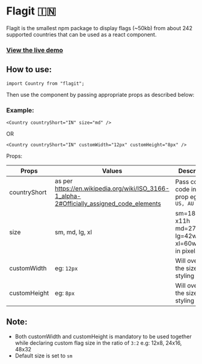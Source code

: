 # Flagit 🇮🇳

Flagit is the smallest npm package to display flags (~50kb) from about 242
supported countries that can be used as a react component.

### [View the live demo](https://525sb.csb.app/)

## How to use:

`import Country from "flagit";`

Then use the component by passing appropriate props as described below:

### Example:

`<Country countryShort="IN" size="md" />`

OR

`<Country countryShort="IN" customWidth="12px" customHeight="8px" />`

Props:

| Props        | Values                                                                                    | Description                                                                    |
| ------------ | ----------------------------------------------------------------------------------------- | ------------------------------------------------------------------------------ |
| countryShort | as per https://en.wikipedia.org/wiki/ISO_3166-1_alpha-2#Officially_assigned_code_elements | Pass country code in this prop eg: `IN, US, AU`                                |
| size         | sm, md, lg, xl                                                                            | sm=18w x11h<br /> md=27wx17h<br /> lg=42wx27h<br /> xl=60wx37h<br /> in pixels |
| customWidth  | eg: `12px`                                                                                | Will override the size prop styling                                            |
| customHeight | eg: `8px`                                                                                 | Will override the size prop styling                                            |

## Note:

- Both customWidth and customHeight is mandatory to be used together while
  declaring custom flag size in the ratio of `3:2` e.g: 12x8, 24x16, 48x32
- Default size is set to `sm`
